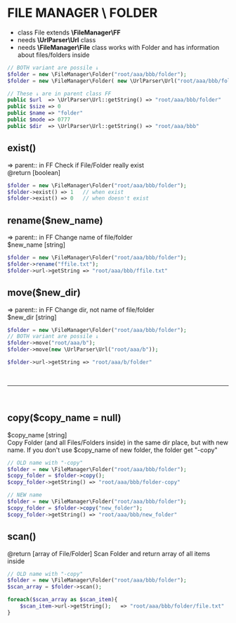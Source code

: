 # FILE MANAGER \ FOLDER
- class File extends **\FileManager\FF**
- needs **\UrlParser\Url** class
- needs **\FileManager\File** class
works with Folder and has information about files/folders inside


```php
// BOTH variant are possile ↓
$folder = new \FileManager\Folder("root/aaa/bbb/folder");
$folder = new \FileManager\Folder( new \UrlParser\Url("root/aaa/bbb/folder") );

// These ↓ are in parent class FF
public $url  => \UrlParser\Url::getString() => "root/aaa/bbb/folder"
public $size => 0
public $name => "folder"
public $mode => 0777
public $dir  => \UrlParser\Url::getString() => "root/aaa/bbb"

```

## exist()
=> parent::	in FF
Check if File/Folder really exist<br>
@return [boolean]

```php
$folder = new \FileManager\Folder("root/aaa/bbb/folder");
$folder->exist() => 1	// when exist
$folder->exist() => 0	// when doesn't exist
```


## rename($new_name)
=> parent::	in FF
Change name of file/folder<br>
$new_name [string]

```php
$folder = new \FileManager\Folder("root/aaa/bbb/folder");
$folder->rename("ffile.txt");
$folder->url->getString => "root/aaa/bbb/ffile.txt"
```

## move($new_dir)
=> parent::	in FF
Change dir, not name of file/folder<br>
$new_dir [string]

```php
$folder = new \FileManager\Folder("root/aaa/bbb/folder");
// BOTH variant are possile ↓
$folder->move("root/aaa/b");
$folder->move(new \UrlParser\Url("root/aaa/b"));

$folder->url->getString => "root/aaa/b/folder"
```



<br>
<hr>
<br>


## copy($copy_name = null)
$copy_name [string]<br>
Copy Folder (and all Files/Folders inside) in the same dir place, but with new name. If you don't use $copy_name of new folder, the folder get "-copy"

```php
// OLD name with "-copy"
$folder = new \FileManager\Folder("root/aaa/bbb/folder");
$copy_folder = $folder->copy();
$copy_folder->getString() => "root/aaa/bbb/folder-copy"

// NEW name
$folder = new \FileManager\Folder("root/aaa/bbb/folder");
$copy_folder = $folder->copy("new_folder");
$copy_folder->getString() => "root/aaa/bbb/new_folder"
```



## scan()
@return [array of File/Folder]
Scan Folder and return array of all items inside

```php
// OLD name with "-copy"
$folder = new \FileManager\Folder("root/aaa/bbb/folder");
$scan_array = $folder->scan();

foreach($scan_array as $scan_item){
	$scan_item->url->getString();	=> "root/aaa/bbb/folder/file.txt"
}
```
